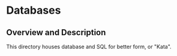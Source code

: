# Databases

## Overview and Description

This directory houses database and SQL for better form, or "Kata". 